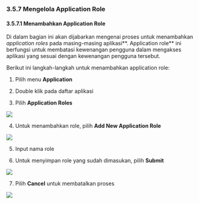 ### **3.5.7 Mengelola Application Role**

#### **3.5.7.1 Menambahkan Application Role**

Di dalam bagian ini akan dijabarkan mengenai proses untuk menambahkan *application roles* pada masing-masing aplikasi**. 
Application role** ini berfungsi untuk membatasi kewenangan pengguna dalam mengakses aplikasi yang sesuai dengan kewenangan pengguna tersebut.

Berikut ini langkah-langkah untuk menambahkan application role:

1. Pilih menu **Application**

2. Double klik pada daftar aplikasi

3. Pilih **Application Roles**

![](media/fd19ae489b53b989d433cb473b323541.png)

4. Untuk menambahkan role, pilih **Add New Application Role**

![](media/ee68ed3e49f61f733d1f464ca4ba57bd.png)

5. Input nama role

6. Untuk menyimpan role yang sudah dimasukan, pilih **Submit**

![](media/0e7fcff847a9f3574e3d05c768448d7e.jpg)

7. Pilih **Cancel** untuk membatalkan proses

![](media/18aa043c17fe8257038c56c085a3eda6.jpg)